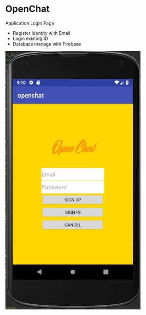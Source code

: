 # OpenChat

Application Login Page
- Register Identity with Email
- Login existing ID
- Database manage with Firebase

![](OpenChatImages/OpenChatLoginMainPage.jpg)
